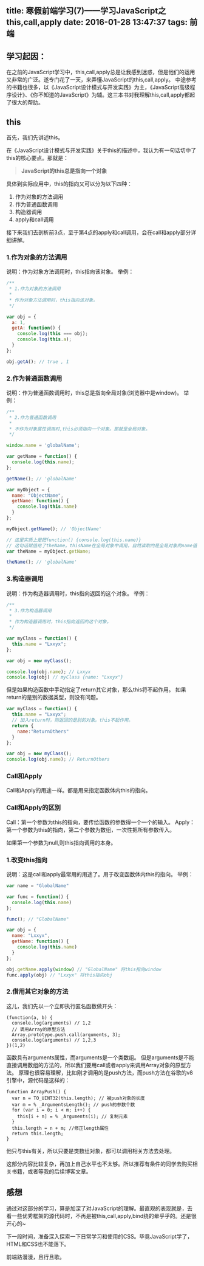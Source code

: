 title: 寒假前端学习(7)——学习JavaScript之this,call,apply
date: 2016-01-28 13:47:37
tags: 前端
---
## 学习起因：
在之前的JavaScript学习中，this,call,apply总是让我感到迷惑，但是他们的运用又非常的广泛。遂专门花了一天，来弄懂JavaScript的this,call,apply。
中途参考的书籍也很多，以《JavaScript设计模式与开发实践》为主，《JavaScript高级程序设计》、《你不知道的JavaScript》为辅。这三本书对我理解this,call,apply都起了很大的帮助。
## this
首先，我们先讲述this。

在《JavaScript设计模式与开发实践》关于this的描述中，我认为有一句话切中了this的核心要点。那就是：

> <strong>JavaScript的this总是指向一个对象</strong>

具体到实际应用中，this的指向又可以分为以下四种：

1. 作为对象的方法调用
2. 作为普通函数调用
3. 构造器调用
4. apply和call调用

接下来我们去剖析前3点，至于第4点的apply和call调用，会在call和apply部分详细讲解。

### 1.作为对象的方法调用
说明：作为对象方法调用时，this指向该对象。
举例：
```JavaScript
/**
 * 1.作为对象的方法调用
 *
 * 作为对象方法调用时，this指向该对象。
 */

var obj = {
  a: 1,
  getA: function() {
    console.log(this === obj);
    console.log(this.a);
  }
};

obj.getA(); // true , 1
```
### 2.作为普通函数调用
说明：作为普通函数调用时，this总是指向全局对象(浏览器中是window)。
举例：
```JavaScript
/**
 * 2.作为普通函数调用
 *
 * 不作为对象属性调用时,this必须指向一个对象。那就是全局对象。
 */

window.name = 'globalName';

var getName = function() {
  console.log(this.name);
};

getName(); // 'globalName'

var myObject = {
  name: "ObjectName",
  getName: function() {
    console.log(this.name)
  }
};

myObject.getName(); // 'ObjectName'

// 这里实质上是把function() {console.log(this.name)}
// 这句话赋值给了theName。thisName在全局对象中调用，自然读取的是全局对象的name值
var theName = myObject.getName;

theName(); // 'globalName'
```
### 3.构造器调用
说明：作为构造器调用时，this指向返回的这个对象。
举例：
```JavaScript
/**
 * 3.作为构造器调用
 * 
 * 作为构造器调用时，this指向返回的这个对象。
 */

var myClass = function() {
  this.name = "Lxxyx";
};

var obj = new myClass();

console.log(obj.name); // Lxxyx
console.log(obj) // myClass {name: "Lxxyx"}
```

但是如果构造函数中手动指定了return其它对象，那么this将不起作用。
如果return的是别的数据类型，则没有问题。
```JavaScript
var myClass = function() {
  this.name = "Lxxyx";
  // 加入return时，则返回的是别的对象。this不起作用。
  return {
    name:"ReturnOthers"
  }
};

var obj = new myClass();
console.log(obj.name); // ReturnOthers
```

### Call和Apply
Call和Apply的用途一样。都是用来指定函数体内this的指向。
### Call和Apply的区别
Call：第一个参数为this的指向，要传给函数的参数得一个一个的输入。
Apply：第一个参数为this的指向，第二个参数为数组，一次性把所有参数传入。

如果第一个参数为null,则this指向调用的本身。
### 1.改变this指向
说明：这是call和apply最常用的用途了。用于改变函数体内this的指向。
举例：
```JavaScript
var name = "GlobalName"

var func = function() {
  console.log(this.name)
};

func(); // "GlobalName"

var obj = {
  name: "Lxxyx",
  getName: function() {
    console.log(this.name)
  }
};

obj.getName.apply(window) // "GlobalName" 将this指向window
func.apply(obj) // "Lxxyx" 将this指向obj
```
### 2.借用其它对象的方法
这儿，我们先以一个立即执行匿名函数做开头：
```
(function(a, b) {
  console.log(arguments) // 1,2
  // 调用Array的原型方法
  Array.prototype.push.call(arguments, 3);
  console.log(arguments) // 1,2,3
})(1,2)
```
函数具有arguments属性，而arguments是一个类数组。
但是arguments是不能直接调用数组的方法的，所以我们要用call或者apply来调用Array对象的原型方法。
原理也很容易理解，比如刚才调用的是push方法，而push方法在谷歌的v8引擎中，源代码是这样的：
```
function ArrayPush() {
  var n = TO_UINT32(this.length); // 被push对象的长度
  var m = % _ArgumentsLength(); // push的参数个数
  for (var i = 0; i < m; i++) {
    this[i + n] = % _Arguments(i); // 复制元素
  }
  this.length = n + m; //修正length属性
  return this.length;
}
```
他只与this有关，所以只要是类数组对象，都可以调用相关方法去处理。

这部分内容比较复杂，再加上自己水平也不太够。所以推荐有条件的同学去购买相关书籍，或者等我的后续博客文章。

## 感想
通过对这部分的学习，算是加深了对JavaScript的理解。最直观的表现就是，去看一些优秀框架的源代码时，不再是被this,call,apply,bind绕的晕乎乎的。还是很开心的~

下一段时间，准备深入探索一下日常学习和使用的CSS。毕竟JavaScript学了，HTML和CSS也不能落下。

前端路漫漫，且行且歌。